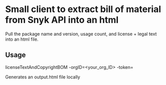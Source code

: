 # Small client to extract bill of material from Snyk API into an html

Pull the package name and version, usage count, and license + legal text into an html file.

## Usage
licenseTextAndCopyrightBOM -orgID=<your_org_ID> -token=<your snyk token>

Generates an output.html file locally

